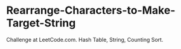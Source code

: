 # Rearrange-Characters-to-Make-Target-String
Challenge at LeetCode.com. Hash Table, String, Counting Sort.
